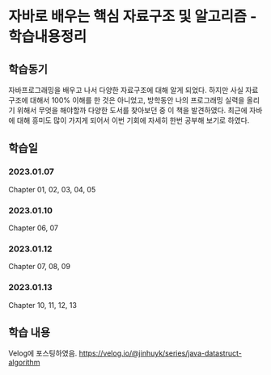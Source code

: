 # 자바로 배우는 핵심 자료구조 및 알고리즘 - 학습내용정리

## 학습동기
자바프로그래밍을 배우고 나서 다양한 자료구조에 대해 알게 되었다. 하지만 사실 자료구조에 대해서 100% 이해를 한 것은 아니었고, 방학동안 나의 프로그래밍 실력을 올리기 위해서 무엇을 해야할까 다양한 도서를 찾아보던 중 이 책을 발견하였다. 최근에 자바에 대해 흥미도 많이 가지게 되어서 이번 기회에 자세히 한번 공부해 보기로 하였다.

## 학습일
### 2023.01.07
Chapter 01, 02, 03, 04, 05 

### 2023.01.10
Chapter 06, 07

### 2023.01.12
Chapter 07, 08, 09

### 2023.01.13
Chapter 10, 11, 12, 13

## 학습 내용
Velog에 포스팅하였음.
https://velog.io/@jinhuyk/series/java-datastruct-algorithm
